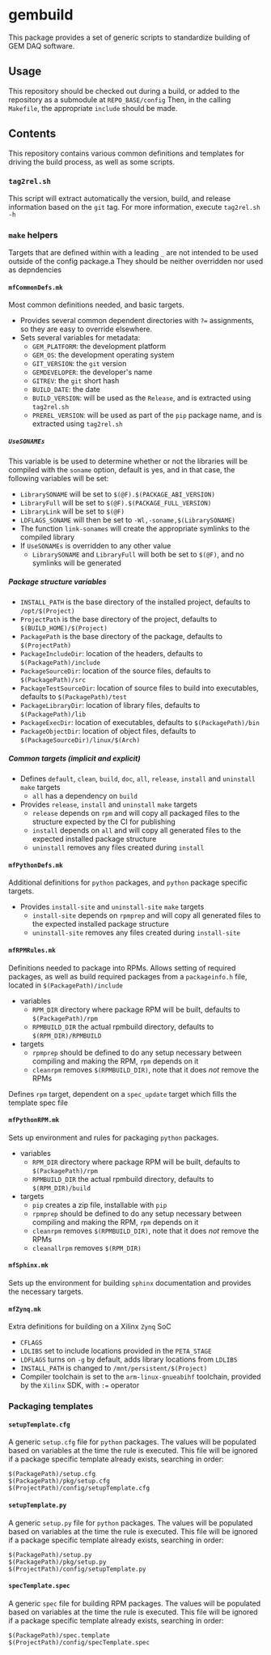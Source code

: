 # gembuild
This package provides a set of generic scripts to standardize building of GEM DAQ software.

## Usage
This repository should be checked out during a build, or added to the repository as a submodule at `REPO_BASE/config`
Then, in the calling `Makefile`, the appropriate `include` should be made.

## Contents
This repository contains various common definitions and templates for driving the build process, as well as some scripts.

### `tag2rel.sh`
This script will extract automatically the version, build, and release information based on the `git` tag.
For more information, execute `tag2rel.sh -h`

### `make` helpers
Targets that are defined within with a leading `_` are not intended to be used outside of the config package.a
They should be neither overridden nor used as depndencies

#### `mfCommonDefs.mk`
Most common definitions needed, and basic targets.
* Provides several common dependent directories with `?=` assignments, so they are easy to override elsewhere.
* Sets several variables for metadata:
  * `GEM_PLATFORM`: the development platform
  * `GEM_OS`: the development operating system
  * `GIT_VERSION`: the `git` version
  * `GEMDEVELOPER`: the developer's name
  * `GITREV`: the `git` short hash
  * `BUILD_DATE`: the date
  * `BUILD_VERSION`: will be used as the `Release`, and is extracted using `tag2rel.sh`
  * `PREREL_VERSION`: will be used as part of the `pip` package name, and is extracted using `tag2rel.sh`

##### `UseSONAMEs`
This variable is be used to determine whether or not the libraries will be compiled with the `soname` option, default is yes, and in that case, the following variables will be set:
* `LibrarySONAME` will be set to `$(@F).$(PACKAGE_ABI_VERSION)`
* `LibraryFull` will be set to `$(@F).$(PACKAGE_FULL_VERSION)`
* `LibraryLink` will be set to `$(@F)`
* `LDFLAGS_SONAME` will then be set to `-Wl,-soname,$(LibrarySONAME)`
* The function `link-sonames` will create the appropriate symlinks to the compiled library
* If `UseSONAMEs` is overridden to any other value
  * `LibrarySONAME` and `LibraryFull` will both be set to `$(@F)`, and no symlinks will be generated

##### Package structure variables
* `INSTALL_PATH` is the base directory of the installed project, defaults to `/opt/$(Project)`
* `ProjectPath` is the base directory of the project, defaults to `$(BUILD_HOME)/$(Project)`
* `PackagePath` is the base directory of the package, defaults to `$(ProjectPath)`
* `PackageIncludeDir`: location of the headers, defaults to `$(PackagePath)/include`
* `PackageSourceDir`: location of the source files, defaults to `$(PackagePath)/src`
* `PackageTestSourceDir`: location of source files to build into executables, defaults to `$(PackagePath)/test`
* `PackageLibraryDir`: location of library files, defaults to `$(PackagePath)/lib`
* `PackageExecDir`: location of executables, defaults to `$(PackagePath)/bin`
* `PackageObjectDir`: location of object files, defaults to `$(PackageSourceDir)/linux/$(Arch)`

##### Common targets (implicit and explicit)
* Defines `default`, `clean`, `build`, `doc`, `all`, `release`, `install` and `uninstall` `make` targets
  * `all` has a dependency on `build`
* Provides `release`, `install` and `uninstall` `make` targets
  * `release` depends on `rpm` and will copy all packaged files to the structure expected by the CI for publishing
  * `install` depends on `all` and will copy all generated files to the expected installed package structure
  * `uninstall` removes any files created during `install`

#### `mfPythonDefs.mk`
Additional definitions for `python` packages, and `python` package specific targets.

* Provides `install-site` and `uninstall-site` `make` targets
  * `install-site` depends on `rpmprep` and will copy all generated files to the expected installed package structure
  * `uninstall-site` removes any files created during `install-site`

#### `mfRPMRules.mk`
Definitions needed to package into RPMs.
Allows setting of required packages, as well as build required packages from a `packageinfo.h` file, located in `$(PackagePath)/include`
* variables
  * `RPM_DIR` directory where package RPM will be built, defaults to `$(PackagePath)/rpm`
  * `RPMBUILD_DIR` the actual rpmbuild directory, defaults to `$(RPM_DIR)/RPMBUILD`
* targets
  * `rpmprep` should be defined to do any setup necessary between compiling and making the RPM, `rpm` depends on it
  * `cleanrpm` removes `$(RPMBUILD_DIR)`, note that it does *not* remove the RPMs

Defines `rpm` target, dependent on a `spec_update` target which fills the template spec file

#### `mfPythonRPM.mk`
Sets up environment and rules for packaging `python` packages.
* variables
  * `RPM_DIR` directory where package RPM will be built, defaults to `$(PackagePath)/rpm`
  * `RPMBUILD_DIR` the actual rpmbuild directory, defaults to `$(RPM_DIR)/build`
* targets
  * `pip` creates a zip file, installable with `pip`
  * `rpmprep` should be defined to do any setup necessary between compiling and making the RPM, `rpm` depends on it
  * `cleanrpm` removes `$(RPMBUILD_DIR)`, note that it does *not* remove the RPMs
  * `cleanallrpm` removes `$(RPM_DIR)`

#### `mfSphinx.mk`
Sets up the environment for building `sphinx` documentation and provides the necessary targets.

#### `mfZynq.mk`
Extra definitions for building on a Xilinx `Zynq` SoC

* `CFLAGS`
* `LDLIBS` set to include locations provided in the `PETA_STAGE`
* `LDFLAGS` turns on `-g` by default, adds library locations from `LDLIBS`
* `INSTALL_PATH` is changed to `/mnt/persistent/$(Project)`
* Compiler toolchain is set to the `arm-linux-gnueabihf` toolchain, provided by the `Xilinx` SDK, with `:=` operator

### Packaging templates
#### `setupTemplate.cfg`
A generic `setup.cfg` file for `python` packages.
The values will be populated based on variables at the time the rule is executed.
This file will be ignored if a package specific template already exists, searching in order:
```
$(PackagePath)/setup.cfg
$(PackagePath)/pkg/setup.cfg
$(ProjectPath)/config/setupTemplate.cfg
```

#### `setupTemplate.py`
A generic `setup.py` file for `python` packages.
The values will be populated based on variables at the time the rule is executed.
This file will be ignored if a package specific template already exists, searching in order:
```
$(PackagePath)/setup.py
$(PackagePath)/pkg/setup.py
$(ProjectPath)/config/setupTemplate.py
```

#### `specTemplate.spec`
A generic `spec` file for building RPM packages.
The values will be populated based on variables at the time the rule is executed.
This file will be ignored if a package specific template already exists, searching in order:
```
$(PackagePath)/spec.template
$(ProjectPath)/config/specTemplate.spec
```
